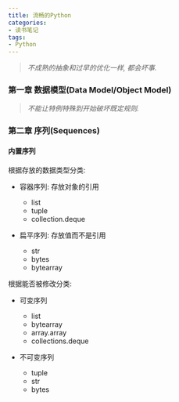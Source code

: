 ```yaml
---
title: 流畅的Python
categories:
- 读书笔记
tags:
- Python
---
```


> *不成熟的抽象和过早的优化一样, 都会坏事.*


### 第一章 数据模型(Data Model/Object Model)

> *不能让特例特殊到开始破坏既定规则.*

<!-- more -->

### 第二章 序列(Sequences)

#### 内置序列

根据存放的数据类型分类:

- 容器序列: 存放对象的引用
  - list
  - tuple
  - collection.deque


- 扁平序列: 存放值而不是引用
  - str
  - bytes
  - bytearray


根据能否被修改分类:

- 可变序列
  - list
  - bytearray
  - array.array
  - collections.deque


- 不可变序列
  - tuple
  - str
  - bytes

